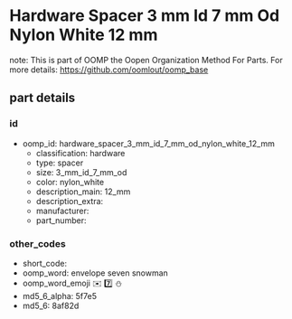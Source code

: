 # Hardware Spacer 3 mm Id 7 mm Od Nylon White 12 mm  

note: This is part of OOMP the Oopen Organization Method For Parts. For more details: https://github.com/oomlout/oomp_base

##  part details





### id
* oomp_id: hardware_spacer_3_mm_id_7_mm_od_nylon_white_12_mm
  * classification: hardware
  * type: spacer
  * size: 3_mm_id_7_mm_od
  * color: nylon_white
  * description_main: 12_mm
  * description_extra: 
  * manufacturer: 
  * part_number: 

### other_codes
* short_code: 
* oomp_word: envelope seven snowman
* oomp_word_emoji :envelope: :seven: :snowman:
* md5_6_alpha: 5f7e5
* md5_6: 8af82d